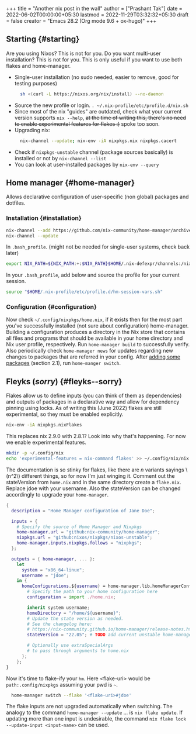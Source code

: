 +++
title = "Another nix post in the wall"
author = ["Prashant Tak"]
date = 2022-06-02T00:00:00+05:30
lastmod = 2022-11-29T03:32:32+05:30
draft = false
creator = "Emacs 28.2 (Org mode 9.6 + ox-hugo)"
+++

## Starting {#starting}

Are you using Nixos? This is not for you.
Do you want multi-user installation? This is not for you.
This is only useful if you want to use both flakes and home-manager.

-   Single-user installation (no sudo needed, easier to remove, good for testing purposes)
    ```sh
      sh <(curl -L https://nixos.org/nix/install) --no-daemon
    ```
-   Source the new profile or login.
    `. ~/.nix-profile/etc/profile.d/nix.sh`
-   Since most of the nix "guides" are outdated, check what your current version supports `nix --help`, ~~at the time of writing this, there's no need to enable experimental features for flakes :)~~ spoke too soon.
-   Upgrading nix:
    ```sh
      nix-channel --update; nix-env -iA nixpkgs.nix nixpkgs.cacert
    ```
-   Check if `nixpkgs-unstable` channel (package sources basically) is installed or not by `nix-channel --list`
-   You can look at user-installed packages by `nix-env --query`


## Home manager {#home-manager}

Allows declarative configuration of user-specific (non global) packages and dotfiles.


### Installation {#installation}

```sh
nix-channel --add https://github.com/nix-community/home-manager/archive/master.tar.gz home-manager
nix-channel --update
```

In `.bash_profile`. (might not be needed for single-user systems, check back later)

```sh
export NIX_PATH=${NIX_PATH:+:$NIX_PATH}$HOME/.nix-defexpr/channels:/nix/var/nix/profiles/per-user/root/channels
```

In your `.bash_profile`, add below and source the profile for your current session.

```sh
source "$HOME/.nix-profile/etc/profile.d/hm-session-vars.sh"
```


### Configuration {#configuration}

Now check `~/.config/nixpkgs/home.nix`, if it exists then for the most part you've successfully installed (not sure about configuration) home-manager. Building a configuration produces a directory in the Nix store that contains all files and programs that should be available in your home directory and Nix user profile, respectively. Run `home-manager build` to successfully verify. Also periodically check `home-manager news` for updates regarding new changes to packages that are referred in your config. After [adding some packages](https://nix-community.github.io/home-manager/index.html#sec-install-standalone) (section 2.1), run `home-manger switch`.


## Fleyks (_sorry_) {#fleyks--sorry}

Flakes allow us to define inputs (you can think of them as dependencies) and outputs of packages in a declarative way and allow for dependency pinning using locks. As of writing this (June 2022) flakes are still experimental, so they must be enabled explicitly.

```sh
nix-env -iA nixpkgs.nixFlakes
```

This replaces nix 2.9.0 with 2.8.1? Look into why that's happening. For now we enable experimental features.

```sh
mkdir -p ~/.config/nix
echo 'experimental-features = nix-command flakes' >> ~/.config/nix/nix.conf
```

The documentation is so stinky for flakes, like there are _n_ variants sayings \\(n^2\\) different things, so for now I'm just winging it. Comment out the stateVersion from `home.nix` and in the same directory create a `flake.nix`. Replace jdoe with your username. Also the stateVersion can be changed accordingly to upgrade your `home-manager`.

```nix
{
  description = "Home Manager configuration of Jane Doe";

  inputs = {
    # Specify the source of Home Manager and Nixpkgs
    home-manager.url = "github:nix-community/home-manager";
    nixpkgs.url = "github:nixos/nixpkgs/nixos-unstable";
    home-manager.inputs.nixpkgs.follows = "nixpkgs";
  };

  outputs = { home-manager, ... }:
    let
      system = "x86_64-linux";
      username = "jdoe";
    in {
      homeConfigurations.${username} = home-manager.lib.homeManagerConfiguration {
        # Specify the path to your home configuration here
        configuration = import ./home.nix;

        inherit system username;
        homeDirectory = "/home/${username}";
        # Update the state version as needed.
        # See the changelog here:
        # https://nix-community.github.io/home-manager/release-notes.html#sec-release-21.05
        stateVersion = "22.05"; # TODO add current unstable home-manager version

        # Optionally use extraSpecialArgs
        # to pass through arguments to home.nix
      };
    };
}
```

Now it's time to flake-ify your `hm`. Here &lt;flake-uri&gt; would be `path:.config/nixpkgs` assuming your pwd is `~`.

```sh
  home-manager switch --flake '<flake-uri>#jdoe'
```

The flake inputs are not upgraded automatically when switching. The analogy to the command `home-manager --update` ... is `nix flake update`. If updating more than one input is undesirable, the command `nix flake lock --update-input <input-name>` can be used.
